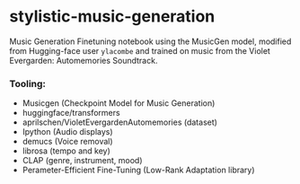 # stylistic-music-generation
Music Generation Finetuning notebook using the MusicGen model, modified from Hugging-face user ```ylacombe``` and trained on music from the Violet Evergarden: Automemories Soundtrack. 

### Tooling: 
 - Musicgen (Checkpoint Model for Music Generation)
 - huggingface/transformers
 - aprilschen/VioletEvergardenAutomemories (dataset)
 - Ipython (Audio displays)
 - demucs (Voice removal)
 - librosa (tempo and key)
 - CLAP (genre, instrument, mood)
 - Perameter-Efficient Fine-Tuning (Low-Rank Adaptation library)
